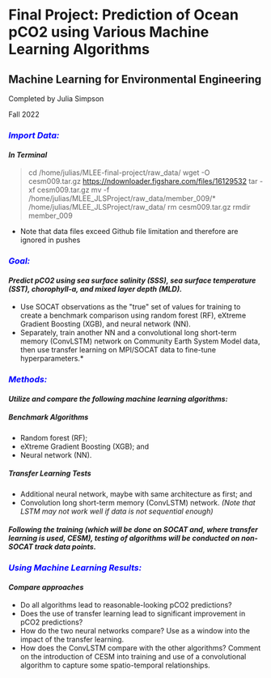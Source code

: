 # Final Project: Prediction of Ocean pCO2 using Various Machine Learning Algorithms
## Machine Learning for Environmental Engineering
Completed by Julia Simpson

Fall 2022

### <span style="color:blue">*Import Data:*</span> 
#### *In Terminal*
> cd /home/julias/MLEE-final-project/raw_data/
> wget -O cesm009.tar.gz https://ndownloader.figshare.com/files/16129532
> tar -xf cesm009.tar.gz
> mv -f /home/julias/MLEE_JLSProject/raw_data/member_009/* /home/julias/MLEE_JLSProject/raw_data/
> rm cesm009.tar.gz
> rmdir member_009
- Note that data files exceed Github file limitation and therefore are ignored in pushes

### <span style="color:blue">*Goal:*</span>
#### *Predict pCO2 using sea surface salinity (SSS), sea surface temperature (SST), chorophyll-a, and mixed layer depth (MLD).* 
- Use SOCAT observations as the "true" set of values for training to create a benchmark comparison using random forest (RF), eXtreme Gradient Boosting (XGB), and neural network (NN). 
- Separately, train another NN and a convolutional long short-term memory (ConvLSTM) network on Community Earth System Model data, then use transfer learning on MPI/SOCAT data to fine-tune hyperparameters.* 

### <span style="color:blue">*Methods:*</span> 
#### *Utilize and compare the following machine learning algorithms:*
##### Benchmark Algorithms
- Random forest (RF); 
- eXtreme Gradient Boosting (XGB); and
- Neural network (NN).
##### Transfer Learning Tests
- Additional neural network, maybe with same architecture as first; and
- Convolution long short-term memory (ConvLSTM) network. 
    *(Note that LSTM may not work well if data is not sequential enough)*

#### *Following the training (which will be done on SOCAT and, where transfer learning is used, CESM), testing of algorithms will be conducted on non-SOCAT track data points.*

### <span style="color:blue">*Using Machine Learning Results:*</span> 
#### *Compare approaches*
- Do all algorithms lead to reasonable-looking pCO2 predictions?
- Does the use of transfer learning lead to significant improvement in pCO2 predictions?
- How do the two neural networks compare? Use as a window into the impact of the transfer learning.
- How does the ConvLSTM compare with the other algorithms? Comment on the introduction of CESM into training and use of a convolutional algorithm to capture some spatio-temporal relationships.



